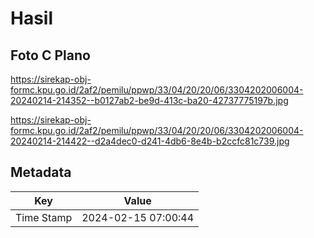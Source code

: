 # Hasil

## Foto C Plano

https://sirekap-obj-formc.kpu.go.id/2af2/pemilu/ppwp/33/04/20/20/06/3304202006004-20240214-214352--b0127ab2-be9d-413c-ba20-42737775197b.jpg

https://sirekap-obj-formc.kpu.go.id/2af2/pemilu/ppwp/33/04/20/20/06/3304202006004-20240214-214422--d2a4dec0-d241-4db6-8e4b-b2ccfc81c739.jpg


## Metadata

| Key        | Value               |
| ---------- | ------------------- |
| Time Stamp | 2024-02-15 07:00:44 |



